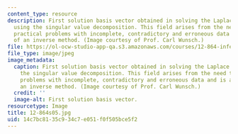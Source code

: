 ```yaml
---
content_type: resource
description: First solution basis vector obtained in solving the Laplace equation
  using the singular value decomposition. This field arises from the need to solve
  practical problems with incomplete, contradictory and erroneous data and is an example
  of an inverse method. (Image courtesy of Prof. Carl Wunsch.)
file: https://ol-ocw-studio-app-qa.s3.amazonaws.com/courses/12-864-inference-from-data-and-models-spring-2005/14c7bc8135c934c7e051f0f505bce5f2_12-864s05.jpg
file_type: image/jpeg
image_metadata:
  caption: First solution basis vector obtained in solving the Laplace equation using
    the singular value decomposition. This field arises from the need to solve practical
    problems with incomplete, contradictory and erroneous data and is an example of
    an inverse method. (Image courtesy of Prof. Carl Wunsch.)
  credit: ''
  image-alt: First solution basis vector.
resourcetype: Image
title: 12-864s05.jpg
uid: 14c7bc81-35c9-34c7-e051-f0f505bce5f2
---
```

